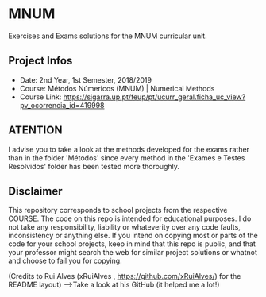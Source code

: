 # MNUM
Exercises and Exams solutions for the MNUM curricular unit.

## Project Infos
* Date: 2nd Year, 1st Semester, 2018/2019
* Course: Métodos Númericos (MNUM) | Numerical Methods
* Course Link: https://sigarra.up.pt/feup/pt/ucurr_geral.ficha_uc_view?pv_ocorrencia_id=419998

## ATENTION
I advise you to take a look at the methods developed for the exams rather than in the folder 'Métodos' since every method in the 'Exames e Testes Resolvidos' folder has been tested more thoroughly.

## Disclaimer
This repository corresponds to school projects from the respective COURSE. The code on this repo is intended for educational purposes. I do not take any responsibility, liability or whateverity over any code faults, inconsistency or anything else. If you intend on copying most or parts of the code for your school projects, keep in mind that this repo is public, and that your professor might search the web for similar project solutions or whatnot and choose to fail you for copying.

(Credits to Rui Alves (xRuiAlves , https://github.com/xRuiAlves/) for the README layout) -->Take a look at his GitHub (it helped me a lot!)
